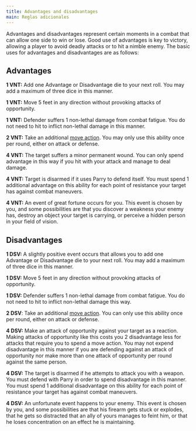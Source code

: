 ```yaml
---
title: Advantages and disadvantages
main: Reglas adicionales
---
```


Advantages and disadvantages represent certain moments in a combat that can allow one side to win or lose. Good use of advantages is key to victory, allowing a player to avoid deadly attacks or to hit a nimble enemy. The basic uses for advantages and disadvantages are as follows:

## Advantages

**1 VNT:** Add one Advantage or Disadvantage die to your next roll. You may add a maximum of three dice in this manner.

**1 VNT:** Move 5 feet in any direction without provoking attacks of opportunity.

**1 VNT:** Defender suffers 1 non-lethal damage from combat fatigue. You do not need to hit to inflict non-lethal damage in this manner. 

**2 VNT:** Take an additional [move action](https://raldamain.com/rules/Reglas%20adicionales/reglas%20de%20combate.html#acci%C3%B3n-de-movimiento). You may only use this ability once per round, either on attack or defense.

**4 VNT:** The target suffers a minor permanent wound. You can only spend advantage in this way if you hit with your attack and manage to deal damage.

**4 VNT:** Target is disarmed if it uses Parry to defend itself. You must spend 1 additional advantage on this ability for each point of resistance your target has against combat maneuvers.

**4 VNT:** An event of great fortune occurs for you. This event is chosen by you, and some possibilities are that you discover a weakness your enemy has, destroy an object your target is carrying, or perceive a hidden person in your field of vision.

## Disadvantages

**1 DSV:** A slightly positive event occurs that allows you to add one Advantage or Disadvantage die to your next roll. You may add a maximum of three dice in this manner.

**1 DSV:** Move 5 feet in any direction without provoking attacks of opportunity.

**1 DSV:** Defender suffers 1 non-lethal damage from combat fatigue. You do not need to hit to inflict non-lethal damage this way. 

**2 DSV**: Take an additional [move action](https://raldamain.com/rules/Reglas%20adicionales/reglas%20de%20combate.html#acci%C3%B3n-de-movimiento). You can only use this ability once per round, either on attack or defense.

**4 DSV:** Make an attack of opportunity against your target as a reaction. Making attacks of opportunity like this costs you 2 disadvantage less for attacks that require you to spend a move action. You may not expend disadvantage in this manner if you are defending against an attack of opportunity nor make more than one attack of opportunity per round against the same person.

**4 DSV:** The target is disarmed if he attempts to attack you with a weapon. You must defend with Parry in order to spend disadvantage in this manner. You must spend 1 additional disadvantage on this ability for each point of resistance your target has against combat maneuvers.

**4 DSV:** An unfortunate event happens to your enemy. This event is chosen by you, and some possibilities are that his firearm gets stuck or explodes, that he gets so distracted that an ally of yours manages to feint him, or that he loses concentration on an effect he is maintaining.

